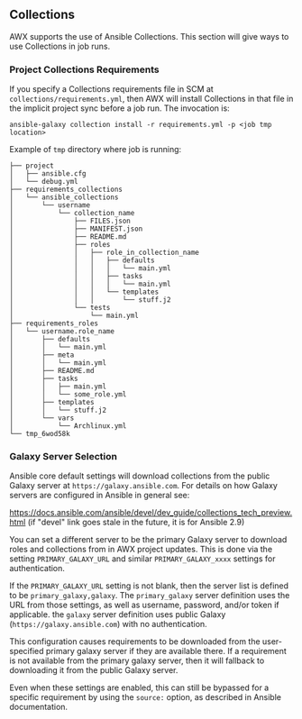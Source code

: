## Collections

AWX supports the use of Ansible Collections. This section will give ways to use Collections in job runs.

### Project Collections Requirements

If you specify a Collections requirements file in SCM at `collections/requirements.yml`,
then AWX will install Collections in that file in the implicit project sync
before a job run. The invocation is:

```
ansible-galaxy collection install -r requirements.yml -p <job tmp location>
```

Example of `tmp` directory where job is running:

```
├── project
│   ├── ansible.cfg
│   └── debug.yml
├── requirements_collections
│   └── ansible_collections
│       └── username
│           └── collection_name
│               ├── FILES.json
│               ├── MANIFEST.json
│               ├── README.md
│               ├── roles
│               │   ├── role_in_collection_name
│               │   │   ├── defaults
│               │   │   │   └── main.yml
│               │   │   ├── tasks
│               │   │   │   └── main.yml
│               │   │   └── templates
│               │   │       └── stuff.j2
│               └── tests
│                   └── main.yml
├── requirements_roles
│   └── username.role_name
│       ├── defaults
│       │   └── main.yml
│       ├── meta
│       │   └── main.yml
│       ├── README.md
│       ├── tasks
│       │   ├── main.yml
│       │   └── some_role.yml
│       ├── templates
│       │   └── stuff.j2
│       └── vars
│           └── Archlinux.yml
└── tmp_6wod58k

```

### Galaxy Server Selection

Ansible core default settings will download collections from the public
Galaxy server at `https://galaxy.ansible.com`. For details on
how Galaxy servers are configured in Ansible in general see:

https://docs.ansible.com/ansible/devel/dev_guide/collections_tech_preview.html
(if "devel" link goes stale in the future, it is for Ansible 2.9)

You can set a different server to be the primary Galaxy server to download
roles and collections from in AWX project updates.
This is done via the setting `PRIMARY_GALAXY_URL` and similar
`PRIMARY_GALAXY_xxxx` settings for authentication.

If the `PRIMARY_GALAXY_URL` setting is not blank, then the server list is defined
to be `primary_galaxy,galaxy`. The `primary_galaxy` server definition uses the URL
from those settings, as well as username, password, and/or token if applicable.
the `galaxy` server definition uses public Galaxy (`https://galaxy.ansible.com`)
with no authentication.

This configuration causes requirements to be downloaded from the user-specified
primary galaxy server if they are available there. If a requirement is
not available from the primary galaxy server, then it will fallback to
downloading it from the public Galaxy server.

Even when these settings are enabled, this can still be bypassed for a specific
requirement by using the `source:` option, as described in Ansible documentation.
